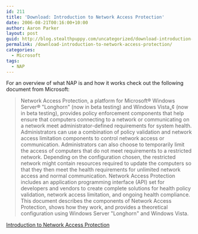 ```yaml
---
id: 211
title: 'Download: Introduction to Network Access Protection'
date: 2006-08-21T00:16:00+10:00
author: Aaron Parker
layout: post
guid: http://blog.stealthpuppy.com/uncategorized/download-introduction-to-network-access-protection
permalink: /download-introduction-to-network-access-protection/
categories:
  - Microsoft
tags:
  - NAP
---
```

 <span>For an overview of what NAP is and how it works check out the following document from Microsoft:</span>

> <span>Network Access Protection, a platform for Microsoft® Windows Server® "Longhorn" (now in beta testing) and Windows Vista„¢ (now in beta testing), provides policy enforcement components that help ensure that computers connecting to a network or communicating on a network meet administrator-defined requirements for system health. Administrators can use a combination of policy validation and network access limitation components to control network access or communication. Administrators can also choose to temporarily limit the access of computers that do not meet requirements to a restricted network. Depending on the configuration chosen, the restricted network might contain resources required to update the computers so that they then meet the health requirements for unlimited network access and normal communication. Network Access Protection includes an application programming interface (API) set for developers and vendors to create complete solutions for health policy validation, network access limitation, and ongoing health compliance. This document describes the components of Network Access Protection, shows how they work, and provides a theoretical configuration using Windows Server "Longhorn" and Windows Vista.</span>

<a href="http://www.microsoft.com/downloads/details.aspx?FamilyID=5d5e243a-23a8-479c-9f2d-37d6d79153e7&DisplayLang=en" target="_blank">Introduction to Network Access Protection</a>